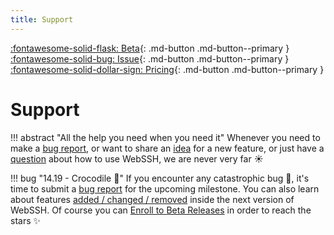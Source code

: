 ```yaml
---
title: Support
---
```


[:fontawesome-solid-flask: Beta](/documentation/becoming-external-tester/){: .md-button .md-button--primary }
[:fontawesome-solid-bug: Issue](https://github.com/isontheline/pro.webssh.net/issues/new?assignees=&labels=&template=bug_report.md&title=){: .md-button .md-button--primary }
[:fontawesome-solid-dollar-sign: Pricing](/documentation/pricing/){: .md-button .md-button--primary }

# Support

!!! abstract "All the help you need when you need it"
    Whenever you need to make a [bug report](https://github.com/isontheline/pro.webssh.net/issues/new?assignees=&labels=&template=bug_report.md&title=), or want to share an [idea](https://github.com/isontheline/pro.webssh.net/discussions?discussions_q=category%3AIdeas) for a new feature, or just have a [question](https://github.com/isontheline/pro.webssh.net/discussions?discussions_q=category%3AQ%26A) about how to use WebSSH, we are never very far :sunny:

!!! bug "14.19 - Crocodile :crocodile:"
    If you encounter any catastrophic bug :bug:, it's time to submit a [bug report](https://github.com/isontheline/pro.webssh.net/issues/new?assignees=&labels=&template=bug_report.md&title=) for the upcoming milestone.
    You can also learn about features [added / changed / removed](/documentation/changelog/14/14.19/) inside the next version of WebSSH.
    Of course you can [Enroll to Beta Releases](/documentation/becoming-external-tester/) in order to reach the stars :sparkles: